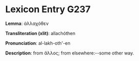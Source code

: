 # Lexicon Entry G237

**Lemma**: ἀλλαχόθεν

**Transliteration (xlit)**: allachóthen

**Pronunciation**: al-lakh-oth'-en

**Description**:
from ἄλλος; from elsewhere:--some other way.
